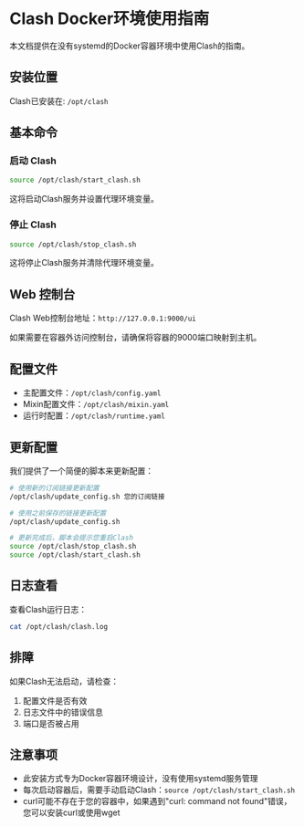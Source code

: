 # Clash Docker环境使用指南

本文档提供在没有systemd的Docker容器环境中使用Clash的指南。

## 安装位置

Clash已安装在: `/opt/clash`

## 基本命令

### 启动 Clash
```bash
source /opt/clash/start_clash.sh
```
这将启动Clash服务并设置代理环境变量。

### 停止 Clash
```bash
source /opt/clash/stop_clash.sh
```
这将停止Clash服务并清除代理环境变量。

## Web 控制台

Clash Web控制台地址：`http://127.0.0.1:9000/ui`

如果需要在容器外访问控制台，请确保将容器的9000端口映射到主机。

## 配置文件

- 主配置文件：`/opt/clash/config.yaml`
- Mixin配置文件：`/opt/clash/mixin.yaml`
- 运行时配置：`/opt/clash/runtime.yaml`

## 更新配置

我们提供了一个简便的脚本来更新配置：

```bash
# 使用新的订阅链接更新配置
/opt/clash/update_config.sh 您的订阅链接

# 使用之前保存的链接更新配置
/opt/clash/update_config.sh

# 更新完成后，脚本会提示您重启Clash
source /opt/clash/stop_clash.sh
source /opt/clash/start_clash.sh
```

## 日志查看

查看Clash运行日志：
```bash
cat /opt/clash/clash.log
```

## 排障

如果Clash无法启动，请检查：
1. 配置文件是否有效
2. 日志文件中的错误信息
3. 端口是否被占用

## 注意事项

- 此安装方式专为Docker容器环境设计，没有使用systemd服务管理
- 每次启动容器后，需要手动启动Clash：`source /opt/clash/start_clash.sh`
- curl可能不存在于您的容器中，如果遇到"curl: command not found"错误，您可以安装curl或使用wget